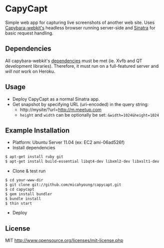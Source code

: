 CapyCapt
========
Simple web app for capturing live screenshots of another web site. Uses [Capybara-webkit's](https://github.com/thoughtbot/capybara-webkit) headless browser running server-side and [Sinatra](http://sinatrarb.com) for basic request handling.

Dependencies
------------
All capybara-webkit's [dependencies](https://github.com/thoughtbot/capybara-webkit/blob/master/README.md) must be met (ie. Xvfb and QT development libraries). Therefore, it must run on a full-featured server and _will not_ work on Heroku.

Usage
-----
* Deploy CapyCapt as a normal Sinatra app.
* Get snapshot by specifying URL (uri-encoded) in the query string:
	* http://mysite/?url=http://m.meetup.com
	* `height` and `width` can be optionally be set: `&width=1024&height=1024`

Example Installation
--------------------
* Platform: Ubuntu Server 11.04 (ex: EC2 ami-06ad526f)
* Install dependencies

```bash
$ apt-get install ruby git
$ apt-get install build-essential libqt4-dev libxml2-dev libxslt1-dev
```

* Clone & test run

```bash
$ cd your-www-dir
$ git clone git://github.com/micahyoung/capycapt.git
$ cd capycapt
$ gem install bundler
$ bundle install
$ thin start
```

* Deploy

License
-------
MIT http://www.opensource.org/licenses/mit-license.php
